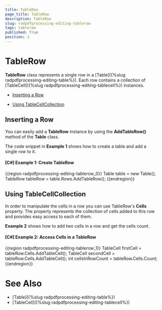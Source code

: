 ```yaml
---
title: TableRow
page_title: TableRow
description: TableRow
slug: radpdfprocessing-editing-tablerow
tags: tablerow
published: True
position: 2
---
```


# TableRow



__TableRow__ class represents a single row in a [Table]({%slug radpdfprocessing-editing-table%}). Each row contains a collection of [TableCell]({%slug radpdfprocessing-editing-tablecell%}) instances.
      

* [Inserting a Row](#inserting-a-row-)

* [Using TableCellCollection](#using-tablecellcollection)

## Inserting a Row 

You can easily add a __TableRow__ instance by using the __AddTableRow()__ method of the __Table__ class.
        

The code snippet in __Example 1__ shows how to create a table and add a single row to it.
        

#### __[C#] Example 1: Create TableRow__

{{region radpdfprocessing-editing-tablerow_0}}
    Table table = new Table();
    TableRow tableRow = table.Rows.AddTableRow();
{{endregion}}



## Using TableCellCollection

In order to manipulate the cells in a row you can use TableRow's __Cells__ property. The property represents the collection of cells added to this row and provides easy access to each of them.
        

__Example 2__ shows how to add two cells in a row and get the cells count.
        

#### __[C#] Example 2: Access Cells in a TableRow__

{{region radpdfprocessing-editing-tablerow_1}}
    TableCell firstCell = tableRow.Cells.AddTableCell();
    TableCell secondCell = tableRow.Cells.AddTableCell();
    int cellsInRowCount = tableRow.Cells.Count;
{{endregion}}



# See Also

 * [Table]({%slug radpdfprocessing-editing-table%})
 * [TableCell]({%slug radpdfprocessing-editing-tablecell%})
